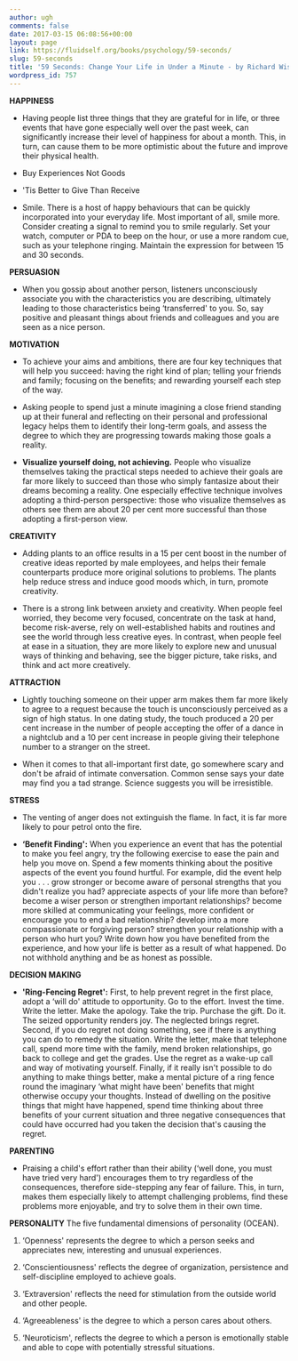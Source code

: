 ```yaml
---
author: ugh
comments: false
date: 2017-03-15 06:08:56+00:00
layout: page
link: https://fluidself.org/books/psychology/59-seconds/
slug: 59-seconds
title: '59 Seconds: Change Your Life in Under a Minute - by Richard Wiseman'
wordpress_id: 757
---
```


**HAPPINESS**



	
  * Having people list three things that they are grateful for in life, or three events that have gone especially well over the past week, can significantly increase their level of happiness for about a month. This, in turn, can cause them to be more optimistic about the future and improve their physical health.


	
  * Buy Experiences Not Goods


	
  * 'Tis Better to Give Than Receive


	
  * Smile. There is a host of happy behaviours that can be quickly incorporated into your everyday life. Most important of all, smile more. Consider creating a signal to remind you to smile regularly. Set your watch, computer or PDA to beep on the hour, or use a more random cue, such as your telephone ringing. Maintain the expression for between 15 and 30 seconds.


 
**PERSUASION**



	
  * When you gossip about another person, listeners unconsciously associate you with the characteristics you are describing, ultimately leading to those characteristics being ‘transferred' to you. So, say positive and pleasant things about friends and colleagues and you are seen as a nice person.


 
**MOTIVATION**



	
  * To achieve your aims and ambitions, there are four key techniques that will help you succeed: having the right kind of plan; telling your friends and family; focusing on the benefits; and rewarding yourself each step of the way.


	
  * Asking people to spend just a minute imagining a close friend standing up at their funeral and reflecting on their personal and professional legacy helps them to identify their long-term goals, and assess the degree to which they are progressing towards making those goals a reality.


	
  * **Visualize yourself doing, not achieving.** People who visualize themselves taking the practical steps needed to achieve their goals are far more likely to succeed than those who simply fantasize about their dreams becoming a reality. One especially effective technique involves adopting a third-person perspective: those who visualize themselves as others see them are about 20 per cent more successful than those adopting a first-person view.


 
**CREATIVITY**



	
  * Adding plants to an office results in a 15 per cent boost in the number of creative ideas reported by male employees, and helps their female counterparts produce more original solutions to problems. The plants help reduce stress and induce good moods which, in turn, promote creativity.


	
  * There is a strong link between anxiety and creativity. When people feel worried, they become very focused, concentrate on the task at hand, become risk-averse, rely on well-established habits and routines and see the world through less creative eyes. In contrast, when people feel at ease in a situation, they are more likely to explore new and unusual ways of thinking and behaving, see the bigger picture, take risks, and think and act more creatively.


 
**ATTRACTION**



	
  * Lightly touching someone on their upper arm makes them far more likely to agree to a request because the touch is unconsciously perceived as a sign of high status. In one dating study, the touch produced a 20 per cent increase in the number of people accepting the offer of a dance in a nightclub and a 10 per cent increase in people giving their telephone number to a stranger on the street.


	
  * When it comes to that all-important first date, go somewhere scary and don't be afraid of intimate conversation. Common sense says your date may find you a tad strange. Science suggests you will be irresistible.


 
**STRESS**



	
  * The venting of anger does not extinguish the flame. In fact,  it is far more likely to pour petrol onto the fire.


	
  * **‘Benefit Finding':** When you experience an event that has the potential to make you feel angry, try the following exercise to ease the pain and help you move on. Spend a few moments thinking about the positive aspects of the event you found hurtful. For example, did the event help you . . . grow stronger or become aware of personal strengths that you didn't realize you had? appreciate aspects of your life more than before? become a wiser person or strengthen important relationships? become more skilled at communicating your feelings, more confident or encourage you to end a bad relationship? develop into a more compassionate or forgiving person? strengthen your relationship with a person who hurt you? Write down how you have benefited from the experience, and how your life is better as a result of what happened. Do not withhold anything and be as honest as possible.


 
**DECISION MAKING**



	
  * **'Ring-Fencing Regret':** First, to help prevent regret in the first place, adopt a ‘will do' attitude to opportunity. Go to the effort. Invest the time. Write the letter. Make the apology. Take the trip. Purchase the gift. Do it. The seized opportunity renders joy. The neglected brings regret. Second, if you do regret not doing something, see if there is anything you can do to remedy the situation. Write the letter, make that telephone call, spend more time with the family, mend broken relationships, go back to college and get the grades. Use the regret as a wake-up call and way of motivating yourself. Finally, if it really isn't possible to do anything to make things better, make a mental picture of a ring fence round the imaginary ‘what might have been' benefits that might otherwise occupy your thoughts. Instead of dwelling on the positive things that might have happened, spend time thinking about three benefits of your current situation and three negative consequences that could have occurred had you taken the decision that's causing the regret.


 
**PARENTING**



	
  * Praising a child's effort rather than their ability (‘well done, you must have tried very hard') encourages them to try regardless of the consequences, therefore side-stepping any fear of failure. This, in turn, makes them especially likely to attempt challenging problems, find these problems more enjoyable, and try to solve them in their own time.


 
**PERSONALITY**
The five fundamental dimensions of personality (OCEAN).



	
  1. ‘Openness' represents the degree to which a person seeks and appreciates new, interesting and unusual experiences.


	
  2. ‘Conscientiousness' reflects the degree of organization, persistence and self-discipline employed to achieve goals.


	
  3. ‘Extraversion' reflects the need for stimulation from the outside world and other people.


	
  4. ‘Agreeableness' is the degree to which a person cares about others.


	
  5. ‘Neuroticism', reflects the degree to which a person is emotionally stable and able to cope with potentially stressful situations.


